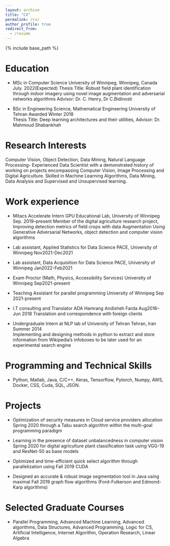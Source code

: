 ```yaml
---
layout: archive
title: "CV"
permalink: /cv/
author_profile: true
redirect_from:
  - /resume
---
```


{% include base_path %}

Education
======
* MSc in Computer Science     University of Winnipeg, Winnipeg, Canada                July. 2022(Expected)
Thesis Title: Robust field plant identification through indoor imagery using novel image augmentation and adversarial networks algorithms    Advisor: Dr. C. Henry, Dr C.Bidinosti

* BSc in Engineering Science, Mathematical Engineering  University of Tehran     Awarded Winter 2018                                                                                                                                        
Thesis Title: Deep learning architectures and their utilities,  Advisor:  Dr. Mahmoud Shabankhah

Research Interests
======
Computer Vision, Object Detection, Data Mining, Natural Language Processing- Experienced Data Scientist with a demonstrated history of working on projects encompassing Computer Vision, Image Processing and Digital Agriculture. Skilled in Machine Learning Algorithms, Data Mining, Data Analysis and Supervised and Unsupervised learning.

Work experience
======

*	Mitacs Accelerate Intern    GPU Educational Lab, University of Winnipeg      	        Sep. 2019–present
Member of the digital agriculture research project, Improving detection metrics of field crops with data Augmentation Using Generative Adversarial Networks, object detection and computer vision algorithms 

*	Lab assistant, Applied Statistics for Data Science  PACE, University of Winnipeg    Nov2021-Dec2021
*	Lab assistant, Data Acquisition for Data Science  PACE, University of Winnipeg      Jan2022-Feb2021
*	Exam Proctor (Math, Physics, Accessibility Services)     University of Winnipeg         Sep2021-present                     

*	Teaching Assistant for parallel programming University of Winnipeg	                       Sep 2021-present       

*	I.T consulting and Translator   ADA Hamrang Andisheh Farda                       	      Aug2016– Jun 2018
Translation and correspondence with foreign clients

*	Undergraduate Intern at NLP lab of University of Tehran   	Tehran, Iran      	                Summer 2014    
Implementing and designing methods in python to extract and store information from Wikipedia’s infoboxes to be later used for an experimental search engine                                                
  
Programming and Technical Skills
======
* Python, Matlab, Java, C/C++, Keras, Tensorflow, Pytorch, Numpy, AWS, Docker, CSS, Cuda, SQL, JSON.

Projects
======
* Optimization of security measures in Cloud service providers allocation 		      Spring 2020
through a Tabu search algorithm within the multi-goal programming paradigm
* Learning in the presence of dataset unbalancedness in computer vision 		      Spring 2020 for digital agriculture plant classification task using VGG-19 and ResNet-50 as base models 

* Optimized and time-efficient quick select algorithm through parallelization using 	           Fall 2019
CUDA    
* Designed an accurate & robust image segmentation tool in Java using maximal 	           Fall 2019
graph flow algorithms (Ford-Fulkerson and Edmond-Karp algorithms)                           

Selected Graduate Courses
======
*	Parallel Programming, Advanced Machine Learning, Advanced algorithms, Data Structures, Advanced Programming, Logic for CS, Artificial Intelligence, Internet Algorithm, Operation Research, Linear Algebra
